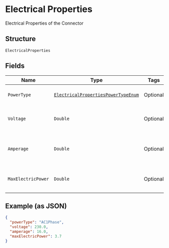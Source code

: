 
# Electrical Properties

Electrical Properties of the Connector

## Structure

`ElectricalProperties`

## Fields

| Name | Type | Tags | Description | Getter | Setter |
|  --- | --- | --- | --- | --- | --- |
| `PowerType` | [`ElectricalPropertiesPowerTypeEnum`](../../doc/models/electrical-properties-power-type-enum.md) | Optional | Power Type used in this connector. | ElectricalPropertiesPowerTypeEnum getPowerType() | setPowerType(ElectricalPropertiesPowerTypeEnum powerType) |
| `Voltage` | `Double` | Optional | Voltage in Volts for this connector | Double getVoltage() | setVoltage(Double voltage) |
| `Amperage` | `Double` | Optional | Electric Current in Amperes for this connector | Double getAmperage() | setAmperage(Double amperage) |
| `MaxElectricPower` | `Double` | Optional | Power in Kilowatts for this connector | Double getMaxElectricPower() | setMaxElectricPower(Double maxElectricPower) |

## Example (as JSON)

```json
{
  "powerType": "AC1Phase",
  "voltage": 230.0,
  "amperage": 16.0,
  "maxElectricPower": 3.7
}
```

